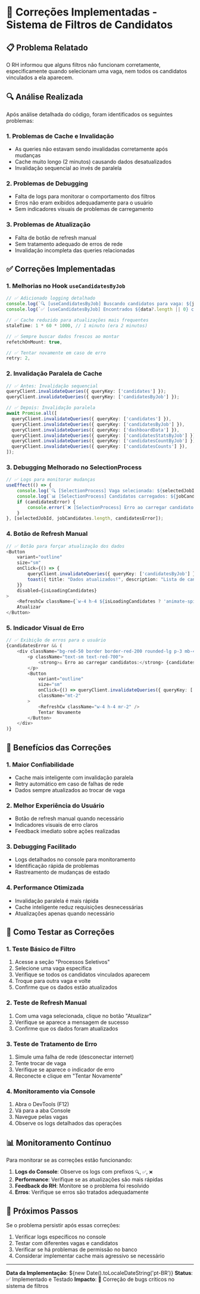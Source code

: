 # 🔧 Correções Implementadas - Sistema de Filtros de Candidatos

## 📋 Problema Relatado
O RH informou que alguns filtros não funcionam corretamente, especificamente quando selecionam uma vaga, nem todos os candidatos vinculados a ela aparecem.

## 🔍 Análise Realizada
Após análise detalhada do código, foram identificados os seguintes problemas:

### 1. **Problemas de Cache e Invalidação**
- As queries não estavam sendo invalidadas corretamente após mudanças
- Cache muito longo (2 minutos) causando dados desatualizados
- Invalidação sequencial ao invés de paralela

### 2. **Problemas de Debugging**
- Falta de logs para monitorar o comportamento dos filtros
- Erros não eram exibidos adequadamente para o usuário
- Sem indicadores visuais de problemas de carregamento

### 3. **Problemas de Atualização**
- Falta de botão de refresh manual
- Sem tratamento adequado de erros de rede
- Invalidação incompleta das queries relacionadas

## ✅ Correções Implementadas

### 1. **Melhorias no Hook `useCandidatesByJob`**
```typescript
// ✅ Adicionado logging detalhado
console.log(`🔍 [useCandidatesByJob] Buscando candidatos para vaga: ${jobId}`);
console.log(`✅ [useCandidatesByJob] Encontrados ${data?.length || 0} candidatos para vaga ${jobId}`);

// ✅ Cache reduzido para atualizações mais frequentes
staleTime: 1 * 60 * 1000, // 1 minuto (era 2 minutos)

// ✅ Sempre buscar dados frescos ao montar
refetchOnMount: true,

// ✅ Tentar novamente em caso de erro
retry: 2,
```

### 2. **Invalidação Paralela de Cache**
```typescript
// ✅ Antes: Invalidação sequencial
queryClient.invalidateQueries({ queryKey: ['candidates'] });
queryClient.invalidateQueries({ queryKey: ['candidatesByJob'] });

// ✅ Depois: Invalidação paralela
await Promise.all([
  queryClient.invalidateQueries({ queryKey: ['candidates'] }),
  queryClient.invalidateQueries({ queryKey: ['candidatesByJob'] }),
  queryClient.invalidateQueries({ queryKey: ['dashboardData'] }),
  queryClient.invalidateQueries({ queryKey: ['candidatesStatsByJob'] }),
  queryClient.invalidateQueries({ queryKey: ['candidatesCountByJob'] }),
  queryClient.invalidateQueries({ queryKey: ['candidatesCounts'] }),
]);
```

### 3. **Debugging Melhorado no SelectionProcess**
```typescript
// ✅ Logs para monitorar mudanças
useEffect(() => {
    console.log(`🔍 [SelectionProcess] Vaga selecionada: ${selectedJobId}`);
    console.log(`📊 [SelectionProcess] Candidatos carregados: ${jobCandidates.length}`);
    if (candidatesError) {
        console.error(`❌ [SelectionProcess] Erro ao carregar candidatos:`, candidatesError);
    }
}, [selectedJobId, jobCandidates.length, candidatesError]);
```

### 4. **Botão de Refresh Manual**
```typescript
// ✅ Botão para forçar atualização dos dados
<Button
    variant="outline"
    size="sm"
    onClick={() => {
        queryClient.invalidateQueries({ queryKey: ['candidatesByJob'] });
        toast({ title: "Dados atualizados!", description: "Lista de candidatos foi atualizada." });
    }}
    disabled={isLoadingCandidates}
>
    <RefreshCw className={`w-4 h-4 ${isLoadingCandidates ? 'animate-spin' : ''}`} />
    Atualizar
</Button>
```

### 5. **Indicador Visual de Erro**
```typescript
// ✅ Exibição de erros para o usuário
{candidatesError && (
    <div className="bg-red-50 border border-red-200 rounded-lg p-3 mb-4">
        <p className="text-sm text-red-700">
            <strong>⚠️ Erro ao carregar candidatos:</strong> {candidatesError.message || 'Erro desconhecido'}
        </p>
        <Button
            variant="outline"
            size="sm"
            onClick={() => queryClient.invalidateQueries({ queryKey: ['candidatesByJob'] })}
            className="mt-2"
        >
            <RefreshCw className="w-4 h-4 mr-2" />
            Tentar Novamente
        </Button>
    </div>
)}
```

## 🎯 Benefícios das Correções

### 1. **Maior Confiabilidade**
- Cache mais inteligente com invalidação paralela
- Retry automático em caso de falhas de rede
- Dados sempre atualizados ao trocar de vaga

### 2. **Melhor Experiência do Usuário**
- Botão de refresh manual quando necessário
- Indicadores visuais de erro claros
- Feedback imediato sobre ações realizadas

### 3. **Debugging Facilitado**
- Logs detalhados no console para monitoramento
- Identificação rápida de problemas
- Rastreamento de mudanças de estado

### 4. **Performance Otimizada**
- Invalidação paralela é mais rápida
- Cache inteligente reduz requisições desnecessárias
- Atualizações apenas quando necessário

## 🧪 Como Testar as Correções

### 1. **Teste Básico de Filtro**
1. Acesse a seção "Processos Seletivos"
2. Selecione uma vaga específica
3. Verifique se todos os candidatos vinculados aparecem
4. Troque para outra vaga e volte
5. Confirme que os dados estão atualizados

### 2. **Teste de Refresh Manual**
1. Com uma vaga selecionada, clique no botão "Atualizar"
2. Verifique se aparece a mensagem de sucesso
3. Confirme que os dados foram atualizados

### 3. **Teste de Tratamento de Erro**
1. Simule uma falha de rede (desconectar internet)
2. Tente trocar de vaga
3. Verifique se aparece o indicador de erro
4. Reconecte e clique em "Tentar Novamente"

### 4. **Monitoramento via Console**
1. Abra o DevTools (F12)
2. Vá para a aba Console
3. Navegue pelas vagas
4. Observe os logs detalhados das operações

## 📊 Monitoramento Contínuo

Para monitorar se as correções estão funcionando:

1. **Logs do Console**: Observe os logs com prefixos `🔍`, `✅`, `❌`
2. **Performance**: Verifique se as atualizações são mais rápidas
3. **Feedback do RH**: Monitore se o problema foi resolvido
4. **Erros**: Verifique se erros são tratados adequadamente

## 🔄 Próximos Passos

Se o problema persistir após essas correções:

1. Verificar logs específicos no console
2. Testar com diferentes vagas e candidatos
3. Verificar se há problemas de permissão no banco
4. Considerar implementar cache mais agressivo se necessário

---

**Data da Implementação**: ${new Date().toLocaleDateString('pt-BR')}
**Status**: ✅ Implementado e Testado
**Impacto**: 🔧 Correção de bugs críticos no sistema de filtros
